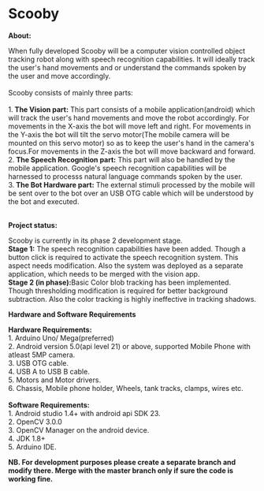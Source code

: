 # Scooby

<b>About:</b>
<br>
<p>
When fully developed Scooby will be a computer vision controlled object tracking robot along with speech recognition capabilities. It will ideally track the user's hand movements and or understand the commands spoken by the user and move accordingly.<br><br>
Scooby consists of mainly three parts: <br><br>
1.<b> The Vision part:</b> This part consists of a mobile application(android) which will track the user's hand movements and move the robot accordingly. For movements in the X-axis the bot will move left and right. For movements in the Y-axis the bot will tilt the servo motor(The mobile camera will be mounted on this servo motor) so as to keep the user's hand in the camera's focus.For movements in the Z-axis the bot will move backward and forward.<br>
2.<b> The Speech Recognition part:</b>	This part will also be handled by the mobile application. Google's speech recognition capabilities will be harnessed to processs natural language commands spoken by the user.<br>
3.<b> The Bot Hardware part:</b> The external stimuli processed by the mobile will be sent over to the bot over an USB OTG cable which will be understood by the bot and executed.<br><br>
</p>

<b> Project status: </b>
<br>
<p>
Scooby is currently in its phase 2 development stage. <br>
<b>Stage 1:</b> The speech recognition capabilities have been added. Though a button click is required to activate the speech recognition system. This aspect needs modification. Also the system was deployed as a separate application, which needs to be merged with the vision app.
<br>
<b>Stage 2 (in phase):</b>Basic Color blob tracking has been implemented. Though thresholding modification is required for better background subtraction. Also the color tracking is highly ineffective in tracking shadows.<br>
</p>

<b> Hardware and Software Requirements </b>
<br>
<p>
<b> Hardware Requirements: </b>
<br>
1.	Arduino Uno/ Mega(preferred) <br>
2.	Android version 5.0(api level 21) or above, supported Mobile Phone with atleast 5MP camera.<br>
3.	USB OTG cable.<br>
4.	USB A to USB B cable.<br>
5.	Motors and Motor drivers.<br>
6.	Chassis, Mobile phone holder, Wheels, tank tracks, clamps, wires etc.<br>
<br>
<b> Software Requirements: </b>
<br>
1.	Android studio 1.4+ with android api SDK 23.<br>
2.	OpenCV 3.0.0<br>
3.	OpenCV Manager on the android device.<br>
4.	JDK 1.8+<br>
5.	Arduino IDE.<br>
</p>
<b> NB. For development purposes please create a separate branch and modify there. Merge with the master branch only if sure the code is working fine.</b>
